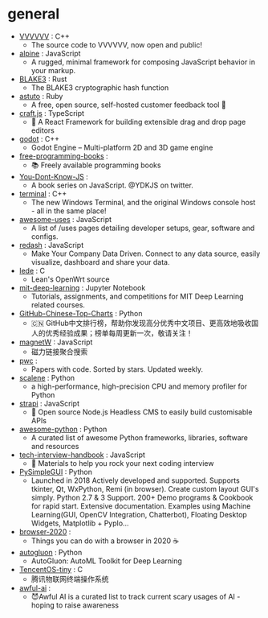# general
- [VVVVVV](https://github.com/TerryCavanagh/VVVVVV) : C++
  - The source code to VVVVVV, now open and public!
- [alpine](https://github.com/alpinejs/alpine) : JavaScript
  - A rugged, minimal framework for composing JavaScript behavior in your markup.
- [BLAKE3](https://github.com/BLAKE3-team/BLAKE3) : Rust
  - The BLAKE3 cryptographic hash function
- [astuto](https://github.com/riggraz/astuto) : Ruby
  - A free, open source, self-hosted customer feedback tool 🦊
- [craft.js](https://github.com/prevwong/craft.js) : TypeScript
  - 🚀 A React Framework for building extensible drag and drop page editors
- [godot](https://github.com/godotengine/godot) : C++
  - Godot Engine – Multi-platform 2D and 3D game engine
- [free-programming-books](https://github.com/EbookFoundation/free-programming-books) : 
  - 📚 Freely available programming books
- [You-Dont-Know-JS](https://github.com/getify/You-Dont-Know-JS) : 
  - A book series on JavaScript. @YDKJS on twitter.
- [terminal](https://github.com/microsoft/terminal) : C++
  - The new Windows Terminal, and the original Windows console host - all in the same place!
- [awesome-uses](https://github.com/wesbos/awesome-uses) : JavaScript
  - A list of /uses pages detailing developer setups, gear, software and configs.
- [redash](https://github.com/getredash/redash) : JavaScript
  - Make Your Company Data Driven. Connect to any data source, easily visualize, dashboard and share your data.
- [lede](https://github.com/coolsnowwolf/lede) : C
  - Lean's OpenWrt source
- [mit-deep-learning](https://github.com/lexfridman/mit-deep-learning) : Jupyter Notebook
  - Tutorials, assignments, and competitions for MIT Deep Learning related courses.
- [GitHub-Chinese-Top-Charts](https://github.com/kon9chunkit/GitHub-Chinese-Top-Charts) : Python
  - 🇨🇳 GitHub中文排行榜，帮助你发现高分优秀中文项目、更高效地吸收国人的优秀经验成果；榜单每周更新一次，敬请关注！
- [magnetW](https://github.com/xiandanin/magnetW) : JavaScript
  - 磁力链接聚合搜索
- [pwc](https://github.com/zziz/pwc) : 
  - Papers with code. Sorted by stars. Updated weekly.
- [scalene](https://github.com/emeryberger/scalene) : Python
  - a high-performance, high-precision CPU and memory profiler for Python
- [strapi](https://github.com/strapi/strapi) : JavaScript
  - 🚀 Open source Node.js Headless CMS to easily build customisable APIs
- [awesome-python](https://github.com/vinta/awesome-python) : Python
  - A curated list of awesome Python frameworks, libraries, software and resources
- [tech-interview-handbook](https://github.com/yangshun/tech-interview-handbook) : JavaScript
  - 💯 Materials to help you rock your next coding interview
- [PySimpleGUI](https://github.com/PySimpleGUI/PySimpleGUI) : Python
  - Launched in 2018 Actively developed and supported. Supports tkinter, Qt, WxPython, Remi (in browser). Create custom layout GUI's simply. Python 2.7 & 3 Support. 200+ Demo programs & Cookbook for rapid start. Extensive documentation. Examples using Machine Learning(GUI, OpenCV Integration, Chatterbot), Floating Desktop Widgets, Matplotlib + Pyplo…
- [browser-2020](https://github.com/luruke/browser-2020) : 
  - Things you can do with a browser in 2020 ☕️
- [autogluon](https://github.com/awslabs/autogluon) : Python
  - AutoGluon: AutoML Toolkit for Deep Learning
- [TencentOS-tiny](https://github.com/Tencent/TencentOS-tiny) : C
  - 腾讯物联网终端操作系统
- [awful-ai](https://github.com/daviddao/awful-ai) : 
  - 😈Awful AI is a curated list to track current scary usages of AI - hoping to raise awareness
